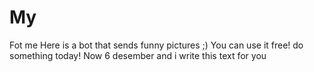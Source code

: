 # My
Fot me
Here is a bot that sends funny pictures ;)
You can use it free!
do something today!
Now 6 desember and i write this text for you
